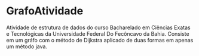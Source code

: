 # GrafoAtividade
Atividade de estrutura de dados do curso Bacharelado em Ciências Exatas e Tecnológicas da Universidade Federal Do Fecôncavo da Bahia. Consiste em um gráfo com o método de Dijkstra aplicado de duas formas em apenas um método java.
